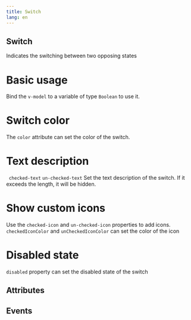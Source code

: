 ```yaml
---
title: Switch
lang: en
---
```


<script setup lang="ts">
  import props from "../../../example/switch/description/en-props.ts";
  import events from "../../../example/switch/description/en-events.ts";
</script>


## Switch

Indicates the switching between two opposing states


# Basic usage

Bind the ```v-model``` to a variable of type ```Boolean``` to use it.

<demo src="../../../example/switch/base.vue"></demo>


# Switch color

The ```color``` attribute can set the color of the switch.

<demo src="../../../example/switch/color.vue"></demo>

# Text description

``` checked-text``` ```un-checked-text``` Set the text description of the switch. If it exceeds the length, it will be hidden.

<demo src="../../../example/switch/text.vue"></demo>


# Show custom icons

Use the ```checked-icon``` and ```un-checked-icon``` properties to add icons. ```checkedIconColor``` and ```unCheckedIconColor``` can set the color of the icon

<demo src="../../../example/switch/icon.vue"></demo>

# Disabled state

```disabled``` property can set the disabled state of the switch

<demo src="../../../example/switch/disabled.vue"></demo>

## Attributes
<table-block type="propsZh" :data="props"></table-block>


## Events
<table-block type="eventsZh" :data="events"></table-block>
